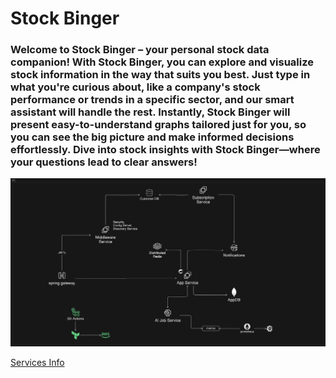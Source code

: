 # Stock Binger

### Welcome to Stock Binger – your personal stock data companion! With Stock Binger, you can explore and visualize stock information in the way that suits you best. Just type in what you're curious about, like a company's stock performance or trends in a specific sector, and our smart assistant will handle the rest. Instantly, Stock Binger will present easy-to-understand graphs tailored just for you, so you can see the big picture and make informed decisions effortlessly. Dive into stock insights with Stock Binger—where your questions lead to clear answers!

![design diagram](design_1.png)

[Services Info](design.txt)